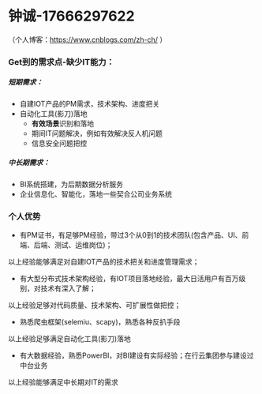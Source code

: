 # 钟诚-17666297622

（个人博客：https://www.cnblogs.com/zh-ch/ ）

### Get到的需求点-缺少IT能力：

##### 短期需求：

- 自建IOT产品的PM需求，技术架构、进度把关
- 自动化工具(影刀)落地
  - **有效场景**识别和落地
  - 期间IT问题解决，例如有效解决反人机问题
  - 信息安全问题把控

##### 中长期需求：

- BI系统搭建，为后期数据分析服务
- 企业信息化、智能化，落地一些契合公司业务系统



### 个人优势

- 有PM证书，有足够PM经验，带过3个从0到1的技术团队(包含产品、UI、前端、后端、测试、运维岗位)；

以上经验能够满足对自建IOT产品的技术把关和进度管理需求；

- 有大型分布式技术架构经验，有IOT项目落地经验，最大日活用户有百万级别，对技术有深入了解；

以上经验足够对代码质量、技术架构、可扩展性做把控；

- 熟悉爬虫框架(selemiu、scapy)，熟悉各种反扒手段

以上经验足够满足自动化工具(影刀)落地

- 有大数据经验，熟悉PowerBI，对BI建设有实际经验；在行云集团参与建设过中台业务

以上经验能够满足中长期对IT的需求
